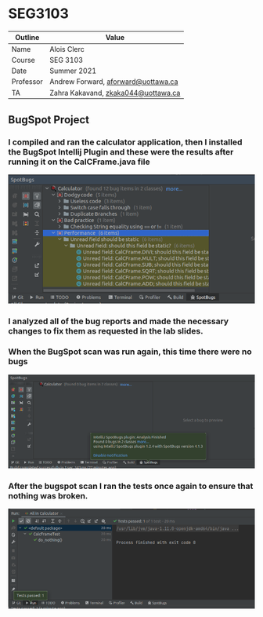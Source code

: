 # SEG3103

| Outline | Value |
| --- | --- |
| Name | Alois Clerc |
| Course | SEG 3103 |
| Date | Summer 2021 |
| Professor | Andrew Forward, aforward@uottawa.ca |
| TA | Zahra Kakavand, zkaka044@uottawa.ca |


## BugSpot Project

### I compiled and ran the calculator application, then I installed the BugSpot Intellij Plugin and these were the results after running it on the CalCFrame.java file
![](first_bug_scan.png)

### I analyzed all of the bug reports and made the necessary changes to fix them as requested in the lab slides.
### When the BugSpot scan was run again, this time there were no bugs

![](bugs_fixed.png)

### After the bugspot scan I ran the tests once again to ensure that nothing was broken.
![](tests_passed.png)